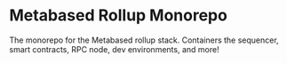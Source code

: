 # Metabased Rollup Monorepo

The monorepo for the Metabased rollup stack. Containers the sequencer, smart contracts, RPC node, dev environments, and more!
